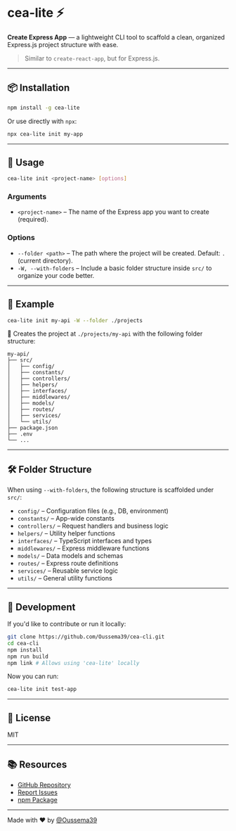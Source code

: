 # cea-lite ⚡️

**Create Express App** — a lightweight CLI tool to scaffold a clean, organized Express.js project structure with ease.

> Similar to `create-react-app`, but for Express.js.

---

## 📦 Installation

```bash
npm install -g cea-lite
```

Or use directly with `npx`:

```bash
npx cea-lite init my-app
```

---

## 🚀 Usage

```bash
cea-lite init <project-name> [options]
```

### Arguments

- `<project-name>` – The name of the Express app you want to create (required).

### Options

- `--folder <path>` – The path where the project will be created. Default: `.` (current directory).
- `-W, --with-folders` – Include a basic folder structure inside `src/` to organize your code better.

---

## 🧪 Example

```bash
cea-lite init my-api -W --folder ./projects
```

📁 Creates the project at `./projects/my-api` with the following folder structure:

```
my-api/
├── src/
│   ├── config/
│   ├── constants/
│   ├── controllers/
│   ├── helpers/
│   ├── interfaces/
│   ├── middlewares/
│   ├── models/
│   ├── routes/
│   ├── services/
│   └── utils/
├── package.json
├── .env
└── ...
```

---

## 🛠 Folder Structure

When using `--with-folders`, the following structure is scaffolded under `src/`:

- `config/` – Configuration files (e.g., DB, environment)
- `constants/` – App-wide constants
- `controllers/` – Request handlers and business logic
- `helpers/` – Utility helper functions
- `interfaces/` – TypeScript interfaces and types
- `middlewares/` – Express middleware functions
- `models/` – Data models and schemas
- `routes/` – Express route definitions
- `services/` – Reusable service logic
- `utils/` – General utility functions

---

## 🔧 Development

If you'd like to contribute or run it locally:

```bash
git clone https://github.com/Oussema39/cea-cli.git
cd cea-cli
npm install
npm run build
npm link # Allows using 'cea-lite' locally
```

Now you can run:

```bash
cea-lite init test-app
```

---

## 📄 License

MIT

---

## 📚 Resources

- [GitHub Repository](https://github.com/Oussema39/cea-cli)
- [Report Issues](https://github.com/Oussema39/cea-cli/issues)
- [npm Package](https://www.npmjs.com/package/cea)

---

Made with ❤️ by [@Oussema39](https://github.com/Oussema39)
